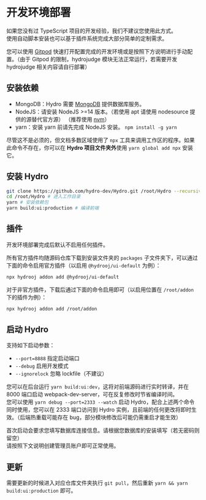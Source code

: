 # 开发环境部署

如果您没有过 TypeScript 项目的开发经验，我们不建议您使用此方式。  
使用自动脚本安装也可以基于插件系统完成大部分简单的定制需求。  

您可以使用 [Gitpod](https://gitpod.io/#https://github.com/hydro-dev/Hydro) 快速打开配置完成的开发环境或是按照下方说明进行手动配置。（由于 Gitpod 的限制，hydrojudge 模块无法正常运行，若需要开发 hydrojudge 相关内容请自行部署）

## 安装依赖

- MongoDB：Hydro 需要 [MongoDB](https://www.mongodb.com/try/download/community) 提供数据库服务。  
- NodeJS：请安装 NodeJS >=14 版本。（若使用 apt 请使用 nodesource 提供的源替代官方源） （推荐使用 [nvm](https://nvm.sh/)）  
- yarn：安装 yarn 前请先完成 NodeJS 安装。 `npm install -g yarn`  

尽管这不是必须的，但文档多数区域使用了 `npx` 工具来调用工作区的程序。如果此命令不存在，你可以在 **Hydro 项目文件夹外**使用 `yarn global add npx` 安装它。

## 安装 Hydro

```sh
git clone https://github.com/hydro-dev/Hydro.git /root/Hydro --recursive # 下载至 /root/Hydro 文件夹
cd /root/Hydro # 进入工作目录
yarn # 安装依赖包
yarn build:ui:production # 编译前端
```

## 插件

开发环境部署完成后默认不启用任何插件。

所有官方插件均随源码仓库下载到安装文件夹的 `packages` 子文件夹下，可以通过下面的命令启用官方插件（以启用 `@hydrooj/ui-default` 为例）：

```sh
npx hydrooj addon add @hydrooj/ui-default
```

对于非官方插件，下载后通过下面的命令启用即可（以启用位置在 `/root/addon` 下的插件为例）：

```sh
npx hydrooj addon add /root/addon
```

## 启动 Hydro

支持如下启动参数：

- `--port=8888` 指定启动端口  
- `--debug` 启用开发模式  
- `--ignorelock` 忽略 lockfile（不建议）  

您可以在后台运行 `yarn build:ui:dev`，这将对前端源码进行实时转译，并在 8000 端口启动 webpack-dev-server，可在反复修改时节省编译时间。  
您可以使用 `yarn debug --port=2333 --watch` 启动 Hydro，配合上述两个命令同时使用，您可以在 2333 端口访问到 Hydro 实例，且前端的任何更改将即时生效。（后端热重载可能存在 bug，部分模块修改后可能仍需重启才能生效）  

首次启动会要求您填写数据库连接信息。请根据您数据库的安装填写（若无密码则留空）  
请按照下文说明创建管理员账户即可正常使用。

## 更新

需要更新的时候进入对应仓库文件夹执行 `git pull`，然后重新 `yarn && yarn build:ui:production` 即可。
